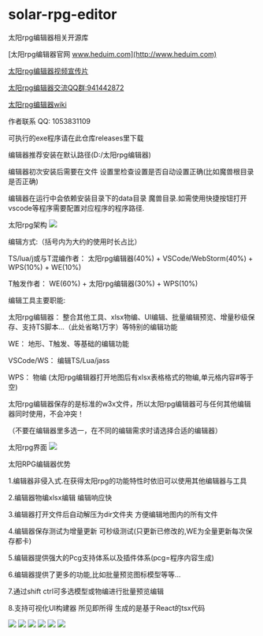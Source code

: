 # solar-rpg-editor
太阳rpg编辑器相关开源库

[太阳rpg编辑器官网 www.heduim.com](http://www.heduim.com)


<a href="https://www.bilibili.com/video/BV1BV411H7Rw" target="_blank">太阳rpg编辑器视频宣传片</a>

<a href="https://jq.qq.com/?_wv=1027&k=db0vJPbN" target="_blank">太阳rpg编辑器交流QQ群:941442872</a>

<a href="https://github.com/heduim-solar/solar-rpg-editor/wiki" target="_blank">太阳rpg编辑器wiki</a>

作者联系 QQ: 1053831109

可执行的exe程序请在此仓库releases里下载

编辑器推荐安装在默认路径(D:/太阳rpg编辑器) 

编辑器初次安装后需要在文件 设置里检查设置是否自动设置正确(比如魔兽根目录是否正确)

编辑器在运行中会依赖安装目录下的data目录 魔兽目录.如需使用快捷按钮打开vscode等程序需要配置对应程序的程序路径.


 
太阳rpg架构
<img src="https://raw.githubusercontent.com/heduim-solar/solar-rpg-editor/main/%E5%A4%AA%E9%98%B3rpg%E6%9E%B6%E6%9E%84.jpg"/>

编辑方式:（括号内为大约的使用时长占比）

TS/lua/j或与T混编作者： 太阳rpg编辑器(40%) + VSCode/WebStorm(40%) + WPS(10%) + WE(10%)

T触发作者：                    WE(60%) + 太阳rpg编辑器(30%) + WPS(10%)




编辑工具主要职能:

太阳rpg编辑器：   整合其他工具、xlsx物编、UI编辑、批量编辑预览、增量秒级保存、支持TS脚本...（此处省略1万字）等特别的编辑功能

WE：                    地形、T触发、等基础的编辑功能

VSCode/WS：      编辑TS/Lua/jass

WPS：                  物编 (太阳rpg编辑器打开地图后有xlsx表格格式的物编,单元格内容#等于空)



太阳rpg编辑器保存的是标准的w3x文件，所以太阳rpg编辑器可与任何其他编辑器同时使用，不会冲突！

（不要在编辑器里多选一，在不同的编辑需求时请选择合适的编辑器）


太阳rpg界面
<img src="https://raw.githubusercontent.com/heduim-solar/solar-rpg-editor/main/%E5%A4%AA%E9%98%B3rpg%E7%95%8C%E9%9D%A2.png"/>

太阳RPG编辑器优势

1.编辑器非侵入式.在获得太阳rpg的功能特性时依旧可以使用其他编辑器与工具

2.编辑器物编xlsx编辑 编辑响应快

3.编辑器打开文件后自动解压为dir文件夹 方便编辑地图内的所有文件

4.编辑器保存测试为增量更新 可秒级测试(只更新已修改的,WE为全量更新每次保存都卡)

5.编辑器提供强大的Pcg支持体系以及插件体系(pcg=程序内容生成)

6.编辑器提供了更多的功能,比如批量预览图标模型等等...

7.通过shift ctrl可多选模型或物编进行批量预览编辑

8.支持可视化UI构建器 所见即所得 生成的是基于React的tsx代码




<img src="https://github.com/heduim-solar/solar-rpg-editor/blob/main/%E9%A6%96%E9%A1%B5.png"/>

<img src="https://github.com/heduim-solar/solar-rpg-editor/raw/main/%E6%8F%92%E4%BB%B6%E7%AE%A1%E7%90%86.png"/>

<img src="https://github.com/heduim-solar/solar-rpg-editor/blob/main/%E6%A8%A1%E5%9E%8B%E6%89%B9%E9%87%8F%E9%A2%84%E8%A7%88.png"/>

<img src="https://github.com/heduim-solar/solar-rpg-editor/blob/main/%E6%A8%A1%E5%9E%8B%E7%BC%96%E8%BE%91.png"/>

<img src="https://github.com/heduim-solar/solar-rpg-editor/blob/main/%E6%A8%A1%E5%9E%8B%E9%A2%84%E8%A7%88.png"/>

<img src="https://github.com/heduim-solar/solar-rpg-editor/blob/main/%E5%9B%BE%E7%89%87%E6%89%B9%E9%87%8F%E9%A2%84%E8%A7%88.png"/>


